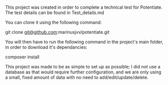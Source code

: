 This project was created in order to complete a technical test
for Potentiate. The test details can be found in Test_details.md

You can clone it using the following command: 

git clone git@github.com:marinusjvv/potentiate.git

You will then have to run the following command in the project's
main folder, in order to download it's dependancies:

composer install

This project was made to be as simple to set up as possible; I
did not use a database as that would require further configuration,
and we are only using a small, fixed amount of data with no need to
add/edit/update/delete. 